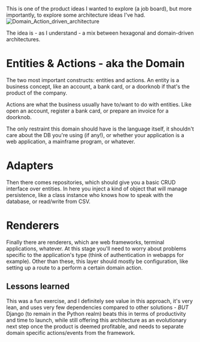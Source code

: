 This is one of the product ideas I wanted to explore (a job board), but more importantly, to explore some architecture ideas I've had.
![Domain_Action_driven_architecture](https://user-images.githubusercontent.com/9606801/140606175-703acd50-dff3-4958-a7d8-29384279e480.jpg)

The idea is - as I understand - a mix between hexagonal and domain-driven architectures.

# Entities & Actions - aka the Domain
The two most important constructs: entities and actions. 
An entity is a business concept, like an account, a bank card, or a doorknob if that's the product of the company.

Actions are what the business usually have to/want to do with entities. Like open an account, register a bank card, or prepare an invoice for a doorknob.

The only restraint this domain should have is the language itself, it shouldn't care about the DB you're using (if any!), or whether your application is a web application, a mainframe program, or whatever.

# Adapters

Then there comes repositories, which should give you a basic CRUD interface over entities. 
In here you inject a kind of object that will manage persistence, like a class instance who knows how to speak with the database, or read/write from CSV.

# Renderers

Finally there are renderers, which are web frameworks, terminal applications, whatever. At this stage you'll need to worry about problems specific to the application's type (think of authentication in webapps for example). Other than these, this layer should mostly be configuration, like setting up a route to a perform a certain domain action.


## Lessons learned

This was a fun exercise, and I definitely see value in this approach, it's very lean, and uses very few dependencies compared to other solutions - *BUT* Django (to remain in the Python realm) beats this in terms of productivity and time to launch, while still offering this architecture as an evolutionary next step once the product is deemed profitable, and needs to separate domain specific actions/events from the framework.
